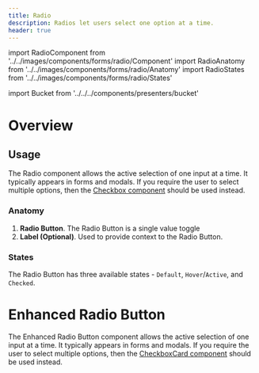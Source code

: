 ```yaml
---
title: Radio
description: Radios let users select one option at a time.
header: true
---
```


import RadioComponent from '../../images/components/forms/radio/Component'
import RadioAnatomy from '../../images/components/forms/radio/Anatomy'
import RadioStates from '../../images/components/forms/radio/States'

import Bucket from '../../../components/presenters/bucket'

<div className="bucket__container">
  <Bucket type="sketch" url="https://docs.royalnavy.io/design-system.sketch" />
  <Bucket type="storybook" url="https://storybook.royalnavy.io/?path=/docs/radio--default" />
</div>

# Overview
<RadioComponent />

## Usage
The Radio component allows the active selection of one input at a time. It typically appears in forms and modals. If you require the user to select multiple options, then the [Checkbox component](/forms/checkbox) should be used instead.

### Anatomy
<RadioAnatomy />

1. **Radio Button**. The Radio Button is a single value toggle 
2. **Label (Optional)**. Used to provide context to the Radio Button.

### States
<RadioStates />

The Radio Button has three available states - `Default`, `Hover`/`Active`, and `Checked`.

# Enhanced Radio Button
The Enhanced Radio Button component allows the active selection of one input at a time. It typically appears in forms and modals. If you require the user to select multiple options, then the [CheckboxCard component](/forms/checkbox-card) should be used instead.
